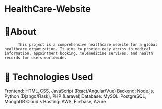 # HealthCare-Website

# 📌About
          This project is a comprehensive healthcare website for a global healthcare organization. It aims to provide easy access to medical information, appointment booking, telemedicine services, and health records for users worldwide.
          
# 🔧 Technologies Used
Frontend: HTML, CSS, JavaScript (React/Angular/Vue)
Backend: Node.js, Python (Django/Flask), PHP (Laravel)
Database: MySQL, PostgreSQL, MongoDB
Cloud & Hosting: AWS, Firebase, Azure
